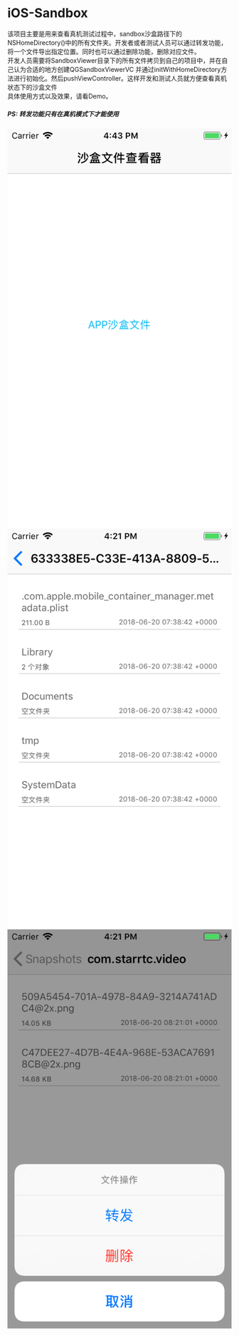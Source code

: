 # iOS-Sandbox
该项目主要是用来查看真机测试过程中，sandbox沙盒路径下的NSHomeDirectory()中的所有文件夹。开发者或者测试人员可以通过转发功能，将一个文件导出指定位置。同时也可以通过删除功能，删除对应文件。<br/>
开发人员需要将SandboxViewer目录下的所有文件拷贝到自己的项目中，并在自己认为合适的地方创建QGSandboxViewerVC  并通过initWithHomeDirectory方法进行初始化。然后pushViewController。这样开发和测试人员就方便查看真机状态下的沙盒文件<br/>
具体使用方式以及效果，请看Demo。<br/>
##### PS: 转发功能只有在真机模式下才能使用
![image](https://github.com/xuqigang/SandboxViewer/raw/master/SimulatorScreenShot00.png)
![image](https://github.com/xuqigang/SandboxViewer/raw/master/SimulatorScreenShot01.png)
![image](https://github.com/xuqigang/SandboxViewer/raw/master/SimulatorScreenShot02.png)
